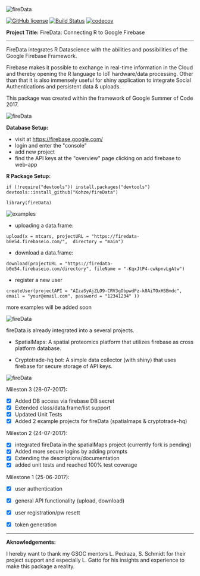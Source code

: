 ![fireData](http://frapbot.kohze.com/fireData/topImage6.jpg)

[![GitHub license](https://img.shields.io/badge/license-MIT-blue.svg)](https://raw.githubusercontent.com/Kohze/FireData/master/LICENSE.txt)
[![Build Status](https://travis-ci.org/Kohze/FireData.svg?branch=master)](https://travis-ci.org/Kohze/FireData)
[![codecov](https://codecov.io/gh/Kohze/FireData/branch/master/graph/badge.svg)](https://codecov.io/gh/Kohze/FireData)


**Project Title:** FireData: Connecting R to Google Firebase

--- 

FireData integrates R Datascience with the abilities and possibilities of the Google Firebase Framework.

Firebase makes it possible to exchange in real-time information in the Cloud and thereby opening the R language to IoT hardware/data processing. Other than that it is also immensely useful for shiny application to integrate Social Authentications and persistent data & uploads.

This package was created within the framework of Google Summer of Code 2017. 

![fireData](http://frapbot.kohze.com/fireData/setup2.jpg)

**Database Setup:**
- visit at https://firebase.google.com/
- login and enter the "console"
- add new project
- find the API keys at the "overview" page clicking on add firebase to web-app

**R Package Setup:**

```
if (!require("devtools")) install.packages("devtools")
devtools::install_github("Kohze/fireData")

library(fireData)
```

![examples](http://frapbot.kohze.com/fireData/examples2.jpg)

- uploading a data.frame:

```upload(x = mtcars, projectURL = "https://firedata-b0e54.firebaseio.com/",  directory = "main")```

- download a data.frame:

```download(projectURL = "https://firedata-b0e54.firebaseio.com/directory", fileName = "-KqxJtP4-cwkpnvLgAtw")```

- register a new user

```createUser(projectAPI = "AIzaSyAjZLO9-CRV3gObpwdFz-k8AiTOxHSBmdc", email = "your@email.com", password = "12341234" ))```


more examples will be added soon

![fireData](http://frapbot.kohze.com/fireData/related2.jpg)

fireData is already integrated into a several projects. 

- SpatialMaps: A spatial proteomics platform that utilizes firebase as cross platform database.

- Cryptotrade-hq bot: A simple data collector (with shiny) that uses firebase for secure storage of API keys.


![fireData](http://frapbot.kohze.com/fireData/development2.jpg)

Mileston 3 (28-07-2017):

- [x] Added DB access via firebase DB secret
- [x] Extended class/data.frame/list support
- [x] Updated Unit Tests
- [x] Added 2 example projects for fireData (spatialmaps & cryptotrade-hq)  

Mileston 2 (24-07-2017):

- [x] integrated fireData in the spatialMaps project (currently fork is pending)
- [x] Added more secure logins by adding prompts
- [x] Extending the descriptions/documentation
- [x] added unit tests and reached 100% test coverage 

Milestone 1 (25-06-2017):

- [x] user authentication
- [x] general API functionality (upload, download)
- [x] user registration/pw resett
- [x] token generation


---

**Aknowledgements:**

I hereby want to thank my GSOC mentors L. Pedraza, S. Schmidt for their project support and especially L. Gatto for his insights and experience to make this package a reality. 

